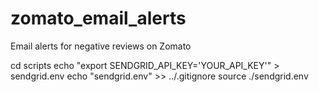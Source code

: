 # zomato_email_alerts
Email alerts for negative reviews on Zomato

cd scripts
echo "export SENDGRID_API_KEY='YOUR_API_KEY'" > sendgrid.env
echo "sendgrid.env" >> ../.gitignore
source ./sendgrid.env
